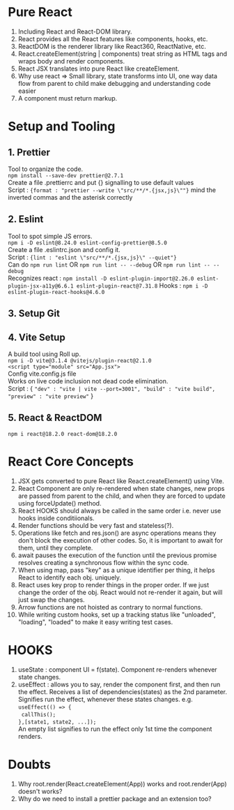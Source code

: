 # Pure React

1. Including React and React-DOM library.
2. React provides all the React features like components, hooks, etc.
3. ReactDOM is the renderer library like React360, ReactNative, etc.
4. React.createElement(string | components) treat string as HTML tags and wraps body and render components.
5. React JSX translates into pure React like createElement.
6. Why use react => Small library, state transforms into UI, one way data flow from parent to child make debugging and understanding code easier
7. A component must return markup.

# Setup and Tooling

## 1. Prettier

Tool to organize the code.<br />
`npm install --save-dev prettier@2.7.1`<br />
Create a file .prettierrc and put {} signalling to use default values<br />
Script : `{format : "prettier --write \"src/**/*.{jsx,js}\""}` mind the inverted commas and the asterisk correctly

## 2. Eslint

Tool to spot simple JS errors.<br />
`npm i -D eslint@8.24.0 eslint-config-prettier@8.5.0`<br />
Create a file .eslintrc.json and config it.<br />
Script : `{lint : "eslint \"src/**/*.{jsx,js}\" --quiet"}`<br />
Can do `npm run lint` OR `npm run lint -- --debug` OR `npm run lint -- --debug`<br />
Recognizes react : `npm install -D eslint-plugin-import@2.26.0 eslint-plugin-jsx-a11y@6.6.1 eslint-plugin-react@7.31.8`
Hooks : `npm i -D eslint-plugin-react-hooks@4.6.0`

## 3. Setup Git

## 4. Vite Setup

A build tool using Roll up.<br />
`npm i -D vite@3.1.4 @vitejs/plugin-react@2.1.0`<br />
`<script type="module" src="App.jsx">`<br />
Config vite.config.js file <br />
Works on live code inclusion not dead code elimination. <br />
Script : {
`"dev" : "vite | vite --port=3001", "build" : "vite build", "preview" : "vite preview"`
}

## 5. React & ReactDOM

`npm i react@18.2.0 react-dom@18.2.0`

# React Core Concepts

1. JSX gets converted to pure React like React.createElement() using Vite.
2. React Component are only re-rendered when state changes, new props are passed from parent to the child, and when they are forced to update using forceUpdate() method.
3. React HOOKS should always be called in the same order i.e. never use hooks inside conditiionals.
4. Render functions should be very fast and stateless(?).
5. Operations like fetch and res.json() are async operations means they don't block the execution of other codes. So, it is important to await for them, until they complete.
6. await pauses the execution of the function until the previous promise resolves creating a synchronous flow within the sync code.
7. When using map, pass "key" as a unique identifier per thing, it helps React to identify each obj. uniquely.
8. React uses key prop to render things in the proper order. If we just change the order of the obj. React would not re-render it again, but will just swap the changes.
9. Arrow functions are not hoisted as contrary to normal functions.
10. While writing custom hooks, set up a tracking status like "unloaded", "loading", "loaded" to make it easy writing test cases.

# HOOKS

1. useState : component UI = f(state). Component re-renders whenever state changes.
2. useEffect : allows you to say, render the component first, and then run the effect. Receives a list of dependencies(states) as the 2nd parameter. Signifies run the effect, whenever these states changes. e.g. <br />
   `useEffect(() => {`<br />
   ` callThis();` <br />
   `},[state1, state2, ...]);`<br />
   An empty list signifies to run the effect only 1st time the component renders.

# Doubts

1. Why root.render(React.createElement(App)) works and root.render(App) doesn't works?
2. Why do we need to install a prettier package and an extension too?
